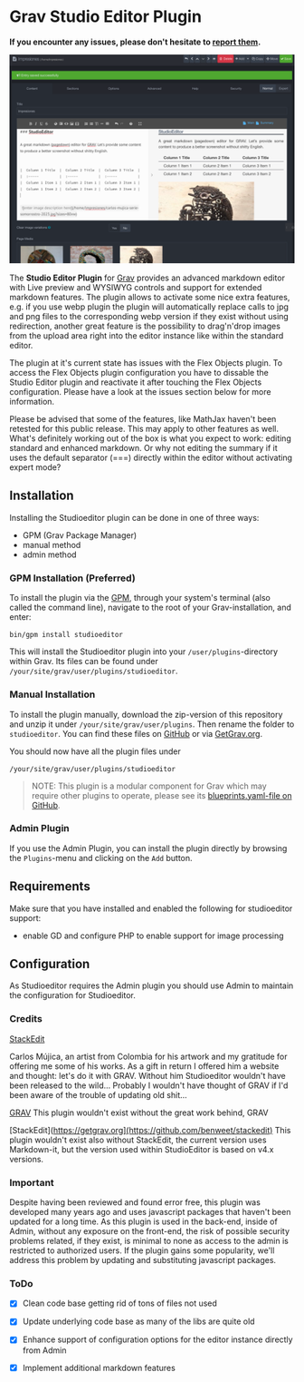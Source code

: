 # Grav Studio Editor Plugin

**If you encounter any issues, please don't hesitate
to [report
them](https://github.com/leotiger/grav-plugin-studioeditor/issues).**

![Screenshot](Screenshot.png)

The **Studio Editor Plugin** for [Grav](http://github.com/getgrav/grav) provides an advanced markdown editor with Live preview and WYSIWYG controls and support for extended markdown features. The plugin allows to activate some nice extra features, e.g. if you use webp plugin the plugin will automatically replace calls to jpg and png files to the corresponding webp version if they exist without using redirection, another great feature is the possibility to drag'n'drop images from the upload area right into the editor instance like within the standard editor.

The plugin at it's current state has issues with the Flex Objects plugin. To access the Flex Objects plugin configuration you have to dissable the Studio Editor plugin and reactivate it after touching the Flex Objects configuration. Please have a look at the issues section below for more information.

Please be advised that some of the features, like MathJax haven't been retested for this public release. This may apply to other features as well. What's definitely working out of the box is what you expect to work: editing standard and enhanced markdown. Or why not editing the summary if it uses the default separator (===) directly within the editor without activating expert mode?

## Installation

Installing the Studioeditor plugin can be done in one of three ways:
- GPM (Grav Package Manager)
- manual method
- admin method

### GPM Installation (Preferred)

To install the plugin via the [GPM](http://learn.getgrav.org/advanced/grav-gpm), through your system's terminal (also called the command line),
navigate to the root of your Grav-installation, and enter:

    bin/gpm install studioeditor

This will install the Studioeditor plugin into your `/user/plugins`-directory within Grav. Its files can be found under `/your/site/grav/user/plugins/studioeditor`.

### Manual Installation

To install the plugin manually, download the zip-version of this repository and unzip it under `/your/site/grav/user/plugins`.
Then rename the folder to `studioeditor`. You can find these files on [GitHub](https://github.com/leotiger/grav-plugin-studioeditor) or via [GetGrav.org](http://getgrav.org/downloads/plugins#admin).

You should now have all the plugin files under

    /your/site/grav/user/plugins/studioeditor

> NOTE: This plugin is a modular component for Grav which may require other plugins to operate,
> please see its [blueprints.yaml-file on GitHub](https://github.com/leotiger/grav-plugin-studioeditor/blob/master/blueprints.yaml).

### Admin Plugin

If you use the Admin Plugin, you can install the plugin directly by browsing the `Plugins`-menu and clicking on the `Add` button.

## Requirements

Make sure that you have installed and enabled the following for studioeditor support:

- enable GD and configure PHP to enable support for image processing

## Configuration

As Studioeditor requires the Admin plugin you should use Admin to maintain the configuration for Studioeditor.

### Credits

[StackEdit](https://stackedit.io)

Carlos Mújica, an artist from Colombia for his artwork and my gratitude for offering me some of his works. As a gift in return I offered him a website and thought: let's do it with GRAV. Without him Studioeditor wouldn't have been released to the wild... Probably I wouldn't have thought of GRAV if I'd been aware of the trouble of updating old shit...

[GRAV](https://getgrav.org)
This plugin wouldn't exist without the great work behind, GRAV

[StackEdit](https://getgrav.org](https://github.com/benweet/stackedit)
This plugin wouldn't exist also without StackEdit, the current version uses Markdown-it, but the version used within StudioEditor is based on v4.x versions.

### Important

Despite having been reviewed and found error free, this plugin was developed many years ago and uses javascript packages that haven't been updated for a long time. As this plugin is used in the back-end, inside of Admin, without any exposure on the front-end, the risk of possible security problems related, if they exist, is minimal to none as access to the admin is restricted to authorized users. If the plugin gains some popularity, we'll address this problem by updating and substituting javascript packages.

### ToDo

- [x] Clean code base getting rid of tons of files not used
- [x] Update underlying code base as many of the libs are quite old 
- [x] Enhance support of configuration options for the editor instance directly from Admin
- [x] Implement additional markdown features

